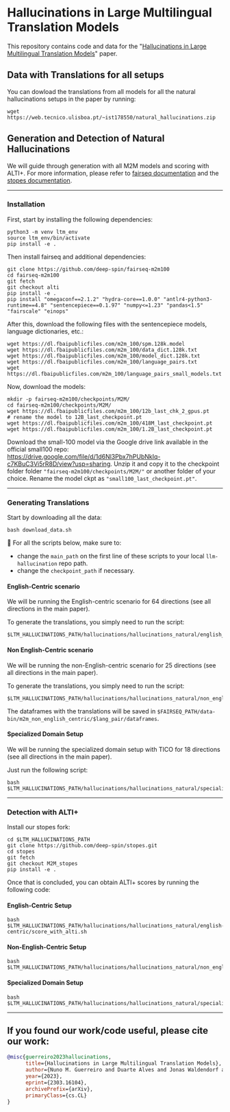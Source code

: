 # Hallucinations in Large Multilingual Translation Models

This repository contains code and data for the "[Hallucinations in Large Multilingual Translation Models](https://arxiv.org/abs/2303.16104)" paper.

## Data with Translations for all setups

You can dowload the translations from all models for all the natural hallucinations setups in the paper by running:

```shell
wget https://web.tecnico.ulisboa.pt/~ist178550/natural_hallucinations.zip
```

## Generation and Detection of Natural Hallucinations

We will guide through generation with all M2M models and scoring with ALTI+. For more information, please refer to [fairseq documentation](https://github.com/facebookresearch/fairseq/tree/main/examples/m2m_100) and the [stopes documentation](https://github.com/facebookresearch/stopes).

---

### Installation

First, start by installing the following dependencies:

```shell
python3 -m venv ltm_env
source ltm_env/bin/activate
pip install -e .
```

Then install fairseq and additional dependencies:

```shell
git clone https://github.com/deep-spin/fairseq-m2m100
cd fairseq-m2m100
git fetch
git checkout alti
pip install -e .
pip install "omegaconf==2.1.2" "hydra-core==1.0.0" "antlr4-python3-runtime==4.8" "sentencepiece==0.1.97" "numpy<=1.23" "pandas<1.5" "fairscale" "einops"
```

After this, download the following files with the sentencepiece models, language dictionaries, etc.:

```shell
wget https://dl.fbaipublicfiles.com/m2m_100/spm.128k.model
wget https://dl.fbaipublicfiles.com/m2m_100/data_dict.128k.txt
wget https://dl.fbaipublicfiles.com/m2m_100/model_dict.128k.txt
wget https://dl.fbaipublicfiles.com/m2m_100/language_pairs.txt
wget https://dl.fbaipublicfiles.com/m2m_100/language_pairs_small_models.txt 
```

Now, download the models:
```shell
mkdir -p fairseq-m2m100/checkpoints/M2M/
cd fairseq-m2m100/checkpoints/M2M/
wget https://dl.fbaipublicfiles.com/m2m_100/12b_last_chk_2_gpus.pt
# rename the model to 12B_last_checkpoint.pt
wget https://dl.fbaipublicfiles.com/m2m_100/418M_last_checkpoint.pt 
wget https://dl.fbaipublicfiles.com/m2m_100/1.2B_last_checkpoint.pt 
```

Download the small-100 model via the Google drive link available in the official small100 repo: https://drive.google.com/file/d/1d6Nl3Pbx7hPUbNkIq-c7KBuC3Vi5rR8D/view?usp=sharing. Unzip it and copy it to the checkpoint folder folder `"fairseq-m2m100/checkpoints/M2M/"` or another folder of your choice. Rename the model ckpt as `"small100_last_checkpoint.pt"`.
___

### Generating Translations

Start by downloading all the data:
```shell
bash download_data.sh
```

🚨 For all the scripts below, make sure to:
* change the `main_path` on the first line of these scripts to your local `llm-hallucination` repo path.
* change the `checkpoint_path` if necessary.

#### English-Centric scenario

We will be running the English-centric scenario for 64 directions (see all directions in the main paper).

To generate the translations, you simply need to run the script:
```shell
$LTM_HALLUCINATIONS_PATH/hallucinations/hallucinations_natural/english_centric/flores/generate_non_english_centric_translations.sh
```

#### Non English-Centric scenario


We will be running the non-English-centric scenario for 25 directions (see all directions in the main paper).

To generate the translations, you simply need to run the script:
```shell
$LTM_HALLUCINATIONS_PATH/hallucinations/hallucinations_natural/non_english_centric/generate_non_english_centric_translations.sh
```

The dataframes with the translations will be saved in `$FAIRSEQ_PATH/data-bin/m2m_non_english_centric/$lang_pair/dataframes`.

#### Specialized Domain Setup

We will be running the specialized domain setup with TICO for 18 directions (see all directions in the main paper).

Just run the following script:
```shell
bash $LTM_HALLUCINATIONS_PATH/hallucinations/hallucinations_natural/specialized_domain/generate_translations.sh
```
___
### Detection with ALTI+
Install our stopes fork:
```shell
cd $LTM_HALLUCINATIONS_PATH
git clone https://github.com/deep-spin/stopes.git
cd stopes
git fetch
git checkout M2M_stopes
pip install -e .
```
Once that is concluded, you can obtain ALTI+ scores by running the following code:
#### English-Centric Setup
```shell
bash $LTM_HALLUCINATIONS_PATH/hallucinations/hallucinations_natural/english-centric/score_with_alti.sh
```

#### Non-English-Centric Setup
```shell
bash $LTM_HALLUCINATIONS_PATH/hallucinations/hallucinations_natural/non_english_centric/score_with_alti.sh
```

#### Specialized Domain Setup
```shell
bash $LTM_HALLUCINATIONS_PATH/hallucinations/hallucinations_natural/specialized_domain/score_with_alti.sh
```
---

## If you found our work/code useful, please cite our work:
```bibtex
@misc{guerreiro2023hallucinations,
      title={Hallucinations in Large Multilingual Translation Models}, 
      author={Nuno M. Guerreiro and Duarte Alves and Jonas Waldendorf and Barry Haddow and Alexandra Birch and Pierre Colombo and André F. T. Martins},
      year={2023},
      eprint={2303.16104},
      archivePrefix={arXiv},
      primaryClass={cs.CL}
}
```
